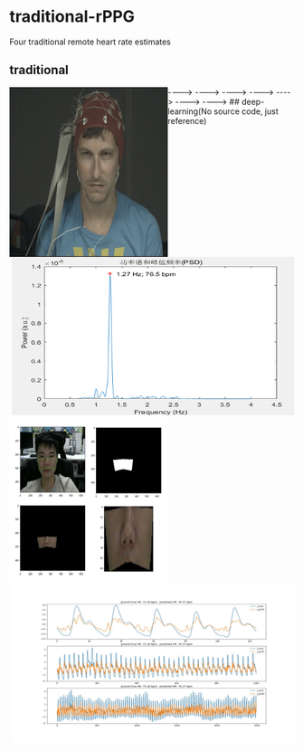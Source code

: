 # traditional-rPPG
Four traditional remote heart rate estimates

## traditional
<p><img src=".\pic\1111.png" width="280" height="300" alt="video" align ="left"> <img src=".\pic\HR.png" width="500" height="280" alt="predict" align="right"></p>  
---->
---->
---->
---->
---->
---->
---->
## deep-learning(No source code, just reference)

<img src=".\pic\ROI.png" width="280" height="300" alt="video" align ="left">
<img src=".\pic\0003_3.jpg" width="500" height="280" alt="predict"  align="right">

